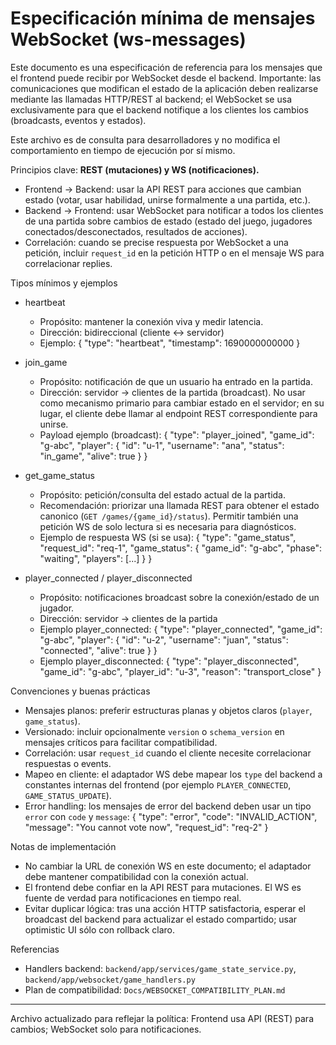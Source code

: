 
# Especificación mínima de mensajes WebSocket (ws-messages)

Este documento es una especificación de referencia para los mensajes que el frontend puede recibir por WebSocket desde el backend. Importante: las comunicaciones que modifican el estado de la aplicación deben realizarse mediante las llamadas HTTP/REST al backend; el WebSocket se usa exclusivamente para que el backend notifique a los clientes los cambios (broadcasts, eventos y estados).

Este archivo es de consulta para desarrolladores y no modifica el comportamiento en tiempo de ejecución por sí mismo.

Principios clave: **REST (mutaciones) y WS (notificaciones).**
- Frontend -> Backend: usar la API REST para acciones que cambian estado (votar, usar habilidad, unirse formalmente a una partida, etc.).
- Backend -> Frontend: usar WebSocket para notificar a todos los clientes de una partida sobre cambios de estado (estado del juego, jugadores conectados/desconectados, resultados de acciones).
- Correlación: cuando se precise respuesta por WebSocket a una petición, incluir `request_id` en la petición HTTP o en el mensaje WS para correlacionar replies.

Tipos mínimos y ejemplos

- heartbeat
  - Propósito: mantener la conexión viva y medir latencia.
  - Dirección: bidireccional (cliente <-> servidor)
  - Ejemplo:
    { "type": "heartbeat", "timestamp": 1690000000000 }

- join_game
  - Propósito: notificación de que un usuario ha entrado en la partida.
  - Dirección: servidor -> clientes de la partida (broadcast). No usar como mecanismo primario para cambiar estado en el servidor; en su lugar, el cliente debe llamar al endpoint REST correspondiente para unirse.
  - Payload ejemplo (broadcast):
    { "type": "player_joined", "game_id": "g-abc", "player": { "id": "u-1", "username": "ana", "status": "in_game", "alive": true } }

- get_game_status
  - Propósito: petición/consulta del estado actual de la partida.
  - Recomendación: priorizar una llamada REST para obtener el estado canonico (`GET /games/{game_id}/status`). Permitir también una petición WS de solo lectura si es necesaria para diagnósticos.
  - Ejemplo de respuesta WS (si se usa):
    { "type": "game_status", "request_id": "req-1", "game_status": { "game_id": "g-abc", "phase": "waiting", "players": [...] } }

- player_connected / player_disconnected
  - Propósito: notificaciones broadcast sobre la conexión/estado de un jugador.
  - Dirección: servidor -> clientes de la partida
  - Ejemplo player_connected:
    { "type": "player_connected", "game_id": "g-abc", "player": { "id": "u-2", "username": "juan", "status": "connected", "alive": true } }
  - Ejemplo player_disconnected:
    { "type": "player_disconnected", "game_id": "g-abc", "player_id": "u-3", "reason": "transport_close" }

Convenciones y buenas prácticas
- Mensajes planos: preferir estructuras planas y objetos claros (`player`, `game_status`).
- Versionado: incluir opcionalmente `version` o `schema_version` en mensajes críticos para facilitar compatibilidad.
- Correlación: usar `request_id` cuando el cliente necesite correlacionar respuestas o events.
- Mapeo en cliente: el adaptador WS debe mapear los `type` del backend a constantes internas del frontend (por ejemplo `PLAYER_CONNECTED`, `GAME_STATUS_UPDATE`).
- Error handling: los mensajes de error del backend deben usar un tipo `error` con `code` y `message`:
  { "type": "error", "code": "INVALID_ACTION", "message": "You cannot vote now", "request_id": "req-2" }

Notas de implementación
- No cambiar la URL de conexión WS en este documento; el adaptador debe mantener compatibilidad con la conexión actual.
- El frontend debe confiar en la API REST para mutaciones. El WS es fuente de verdad para notificaciones en tiempo real.
- Evitar duplicar lógica: tras una acción HTTP satisfactoria, esperar el broadcast del backend para actualizar el estado compartido; usar optimistic UI sólo con rollback claro.

Referencias
- Handlers backend: `backend/app/services/game_state_service.py`, `backend/app/websocket/game_handlers.py`
- Plan de compatibilidad: `Docs/WEBSOCKET_COMPATIBILITY_PLAN.md`

---
Archivo actualizado para reflejar la política: Frontend usa API (REST) para cambios; WebSocket solo para notificaciones.
